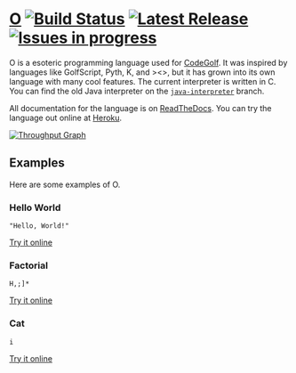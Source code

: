 # [O](http://jadonfowler.xyz/o) [![Build Status](https://travis-ci.org/phase/o.svg)](https://travis-ci.org/phase/o) [![Latest Release](https://img.shields.io/github/release/phase/o.svg?label=latest%20release)](https://github.com/phase/o/releases) [![Issues in progress](https://badge.waffle.io/phase/o.png?label=in%20progress&title=Issues%20In%20Progress)](https://waffle.io/phase/o)
O is a esoteric programming language used for [CodeGolf](http://codegolf.stackexchange.com). It was inspired by languages like GolfScript, Pyth, K, and ><>, but it has grown into its own language with many cool features. The current interpreter is written in C. You can find the old Java interpreter on the [`java-interpreter`](https://github.com/phase/o/tree/java-interpreter) branch.

All documentation for the language is on [ReadTheDocs](http://o.readthedocs.org). You can try the language out online at [Heroku](http://o-lang.herokuapp.com/).

[![Throughput Graph](https://graphs.waffle.io/phase/o/throughput.svg)](https://waffle.io/phase/o/metrics)

## Examples
Here are some examples of O. 

### Hello World

```
"Hello, World!"
```
[Try it online](http://o-lang.herokuapp.com/link/code=%22Hello%2C+World!%22&input=)

### Factorial

```
H,;]*
```
[Try it online](http://o-lang.herokuapp.comlink/code=H%2C%3B%5D*&input=5)

### Cat

```
i
```
[Try it online](http://o-lang.herokuapp.com/link/code=i&input=This+is+a+Cat+program+in+O!)
